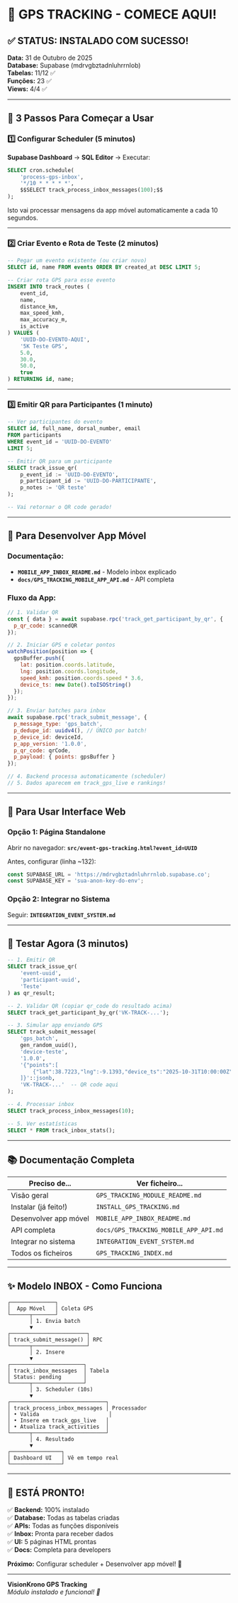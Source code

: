 # 🚀 GPS TRACKING - COMECE AQUI!

## ✅ STATUS: INSTALADO COM SUCESSO!

**Data:** 31 de Outubro de 2025  
**Database:** Supabase (mdrvgbztadnluhrrnlob)  
**Tabelas:** 11/12 ✅  
**Funções:** 23 ✅  
**Views:** 4/4 ✅  

---

## 🎯 3 Passos Para Começar a Usar

### 1️⃣ Configurar Scheduler (5 minutos)

**Supabase Dashboard** → **SQL Editor** → Executar:

```sql
SELECT cron.schedule(
    'process-gps-inbox',
    '*/10 * * * * *',
    $$SELECT track_process_inbox_messages(100);$$
);
```

Isto vai processar mensagens da app móvel automaticamente a cada 10 segundos.

---

### 2️⃣ Criar Evento e Rota de Teste (2 minutos)

```sql
-- Pegar um evento existente (ou criar novo)
SELECT id, name FROM events ORDER BY created_at DESC LIMIT 5;

-- Criar rota GPS para esse evento
INSERT INTO track_routes (
    event_id,
    name,
    distance_km,
    max_speed_kmh,
    max_accuracy_m,
    is_active
) VALUES (
    'UUID-DO-EVENTO-AQUI',
    '5K Teste GPS',
    5.0,
    30.0,
    50.0,
    true
) RETURNING id, name;
```

---

### 3️⃣ Emitir QR para Participantes (1 minuto)

```sql
-- Ver participantes do evento
SELECT id, full_name, dorsal_number, email 
FROM participants 
WHERE event_id = 'UUID-DO-EVENTO'
LIMIT 5;

-- Emitir QR para um participante
SELECT track_issue_qr(
    p_event_id := 'UUID-DO-EVENTO',
    p_participant_id := 'UUID-DO-PARTICIPANTE',
    p_notes := 'QR teste'
);

-- Vai retornar o QR code gerado!
```

---

## 📱 Para Desenvolver App Móvel

### Documentação:
- **`MOBILE_APP_INBOX_README.md`** - Modelo inbox explicado
- **`docs/GPS_TRACKING_MOBILE_APP_API.md`** - API completa

### Fluxo da App:

```javascript
// 1. Validar QR
const { data } = await supabase.rpc('track_get_participant_by_qr', {
  p_qr_code: scannedQR
});

// 2. Iniciar GPS e coletar pontos
watchPosition(position => {
  gpsBuffer.push({
    lat: position.coords.latitude,
    lng: position.coords.longitude,
    speed_kmh: position.coords.speed * 3.6,
    device_ts: new Date().toISOString()
  });
});

// 3. Enviar batches para inbox
await supabase.rpc('track_submit_message', {
  p_message_type: 'gps_batch',
  p_dedupe_id: uuidv4(), // ÚNICO por batch!
  p_device_id: deviceId,
  p_app_version: '1.0.0',
  p_qr_code: qrCode,
  p_payload: { points: gpsBuffer }
});

// 4. Backend processa automaticamente (scheduler)
// 5. Dados aparecem em track_gps_live e rankings!
```

---

## 🎨 Para Usar Interface Web

### Opção 1: Página Standalone

Abrir no navegador: **`src/event-gps-tracking.html?event_id=UUID`**

Antes, configurar (linha ~132):
```javascript
const SUPABASE_URL = 'https://mdrvgbztadnluhrrnlob.supabase.co';
const SUPABASE_KEY = 'sua-anon-key-do-env';
```

### Opção 2: Integrar no Sistema

Seguir: **`INTEGRATION_EVENT_SYSTEM.md`**

---

## 🧪 Testar Agora (3 minutos)

```sql
-- 1. Emitir QR
SELECT track_issue_qr(
    'event-uuid', 
    'participant-uuid', 
    'Teste'
) as qr_result;

-- 2. Validar QR (copiar qr_code do resultado acima)
SELECT track_get_participant_by_qr('VK-TRACK-...');

-- 3. Simular app enviando GPS
SELECT track_submit_message(
    'gps_batch',
    gen_random_uuid(),
    'device-teste',
    '1.0.0',
    '{"points":[
        {"lat":38.7223,"lng":-9.1393,"device_ts":"2025-10-31T10:00:00Z","speed_kmh":12.5,"accuracy_m":8}
    ]}'::jsonb,
    'VK-TRACK-...'  -- QR code aqui
);

-- 4. Processar inbox
SELECT track_process_inbox_messages(10);

-- 5. Ver estatísticas
SELECT * FROM track_inbox_stats();
```

---

## 📚 Documentação Completa

| Preciso de... | Ver ficheiro... |
|---------------|-----------------|
| Visão geral | `GPS_TRACKING_MODULE_README.md` |
| Instalar (já feito!) | `INSTALL_GPS_TRACKING.md` |
| Desenvolver app móvel | `MOBILE_APP_INBOX_README.md` |
| API completa | `docs/GPS_TRACKING_MOBILE_APP_API.md` |
| Integrar no sistema | `INTEGRATION_EVENT_SYSTEM.md` |
| Todos os ficheiros | `GPS_TRACKING_INDEX.md` |

---

## ✨ Modelo INBOX - Como Funciona

```
┌──────────────┐
│  App Móvel   │ Coleta GPS
└──────┬───────┘
       │ 1. Envia batch
       ▼
┌────────────────────────┐
│ track_submit_message() │ RPC
└──────┬─────────────────┘
       │ 2. Insere
       ▼
┌───────────────────────┐
│ track_inbox_messages  │ Tabela
│ Status: pending       │
└──────┬────────────────┘
       │ 3. Scheduler (10s)
       ▼
┌──────────────────────────────┐
│ track_process_inbox_messages │ Processador
│ • Valida                      │
│ • Insere em track_gps_live   │
│ • Atualiza track_activities  │
└──────┬───────────────────────┘
       │ 4. Resultado
       ▼
┌────────────────┐
│ Dashboard UI   │ Vê em tempo real
└────────────────┘
```

---

## 🎉 ESTÁ PRONTO!

✅ **Backend:** 100% instalado  
✅ **Database:** Todas as tabelas criadas  
✅ **APIs:** Todas as funções disponíveis  
✅ **Inbox:** Pronta para receber dados  
✅ **UI:** 5 páginas HTML prontas  
✅ **Docs:** Completa para developers  

**Próximo:** Configurar scheduler + Desenvolver app móvel! 📱

---

**VisionKrono GPS Tracking**  
*Módulo instalado e funcional! 🎊*

